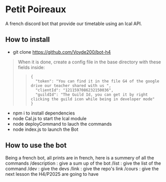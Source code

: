 # Petit Poireaux

A french discord bot that provide our timetable using an Ical API.

## How to install

- git clone https://github.com/Voyde200/bot-h4

> When it is done, create a config file in the base directory with these fields inside:
>
> > ```
> > {
> >   "token": "You can find it in the file G4 of the google drive our teacher shared with us ",
> >   "clientId": "1211597086232150036",
> >   "guildId": "The Guild Id, you can get it by right clicking the guild icon while being in developer mode"
> > }
> > ```

- npm i to install dependencies
- node Cal.js to start the Ical module
- node deployCommand to lauch the commands
- node index.js to launch the Bot

## How to use the bot

Being a french bot, all prints are in french, here is a summery of all the commands
/description : give a sum up of the bot
/list : give the list of the command
/dev : give the devs
/link : give the repo's link
/cours : give the next lesson the H4/P2025 are going to have
